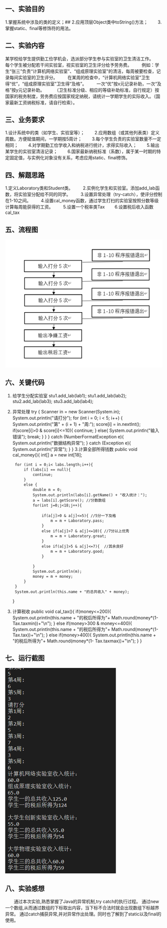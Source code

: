 ## 一、实验目的
1.掌握系统中涉及的类的定义；##
2.应用顶层Object类中toString()方法；&emsp;&emsp;
3.掌握static、final等修饰符的用法。&emsp;&emsp;
## 二、实验内容
某学校给学生提供勤工俭学机会，选派部分学生参与实验室的卫生清洁工作。&emsp;&emsp;
每个学生被分配若干间实验室，视实验室的卫生评分给予劳务费。&emsp;&emsp;
例如：学生“张三”负责“计算机网络实验室”、“组成原理实验室”的清洁，每周被要检查，记录每间实验室的卫生评分。&emsp;&emsp;
在某周的检查中，“计算机网络实验室”卫生得“优”，“组成原理实验室”卫生得“及格”。&emsp;&emsp;
一次“优”按x元记录补助，一次“及格”按y元记录补助。&emsp;&emsp;
（卫生标准分级、相应的等级补助标准，自行规定）按国家的税务制度，劳务费应按国家规定纳税，请统计一学期学生的实际收入。（国家最新工资纳税标准，请自行检索）。&emsp;&emsp;
## 三、业务要求
1.设计系统中的类（如学生、实验室等）；&emsp;&emsp;
2.应用数组（或其他列表类）定义周数。方便赋值期间，一学期按5周计；&emsp;&emsp;
3.每个学生负责的实验室数量不一定相同；&emsp;&emsp;
4.对学期勤工俭学收入和纳税进行统计，求得实际收入；&emsp;&emsp;
5.输出某学生的实验室清洁记录；&emsp;&emsp;
6.国家最新纳税标准（系数），属于某一时期的特定固定值，与实例化对象没有关系，考虑应用static、final修饰。&emsp;&emsp;
## 四、解题思路
1.定义Laboratory类和Student类。&emsp;&emsp;
2.实例化学生和实验室。添加add_lab函数，将实验室分配给不同的同学。&emsp;&emsp;
3.设置异常处理（try-catch），使评分控制在1-10之间。&emsp;&emsp;
4.设置cal_money函数，通过学生打扫的实验室按照分数等级计算每周能获得的工资。&emsp;&emsp;
5.设置一个税率类Tax&emsp;&emsp;
6.设置税后收入函数cal_tax&emsp;&emsp;

## 五、流程图 
![](https://github.com/audience11/the_fourth_work/blob/main/%E6%B5%81%E7%A8%8B%E5%9B%BE.png)
## 六、关键代码
1. 给学生分配实验室
        stu1.add_lab(lab1);
        stu1.add_lab(lab2);
        stu2.add_lab(lab3);
        stu3.add_lab(lab4);
2. 异常处理
try {
            Scanner in = new Scanner(System.in);
            System.out.println("请打分");
            for (int i = 0; i < 5; i++) {
                System.out.println("第" + (i + 1) + "周:");
                score[i] = in.nextInt();
                if(score[i]>0 & score[i]<=10){
                    continue;
                }
                else{
                    System.out.println("输入错误");
                    break;
                }
            }
        }
        catch (NumberFormatException e){
            System.out.println("数据结构异常");
        }
        catch (Exception e){
            System.out.println("异常");
        }
    }
3.计算全部所得钱数
    public void cal_money(){
        int[] a = new int[18];

        for (int i = 0;i< labs.length;i++){
            if (labs[i] == null){
                continue;
            }
            else {
                double m = 0;
                System.out.println(labs[i].getName() + "收入统计：");
                a = labs[i].getScore(); //分数数组
                for(int j=0;j<18;j++){

                    if(a[j]>0 & a[j]<=5){ //5分一下及格
                        m = m + Laboratory.pass;
                    }
                    else if(a[j]>7 & a[j]<=10){ //7分以上优秀
                        m = m + Laboratory.great;
                    }
                    else if(a[j]>5 & a[j]<=7){  //其余良好
                        m = m + Laboratory.good;
                    }

                }
                System.out.println(m);
                money = m + money;
            }
        }
        System.out.println(this.name + "的总共收入" + money);
    }
4. 计算税收
    public void cal_tax(){
        if(money<=200){
            System.out.println(this.name + "的税后所得为"+ Math.round(money*(1- Tax.taxmin))+"\n");
        }
        else if(money>300 & money<=400){
            System.out.println(this.name + "的税后所得为"+ Math.round(money*(1- Tax.tax))+"\n");
        }
        else if(money>400){
            System.out.println(this.name + "的税后所得为"+ Math.round(money*(1- Tax.taxmax))+"\n");
        }
    }
## 七、运行截图
![](https://github.com/audience11/the_fourth_work/blob/main/%E8%BF%90%E8%A1%8C%E7%BB%93%E6%9E%9C.png)
## 八、实验感想
&emsp;&emsp;通过本次实验,熟悉掌握了Java的异常机制,try catch的执行过程。
通过new一个数组,从而通过数组的下标取出内容，当下标不合法时就会出现数组下标越界异常。
通过catch捕获异常,并对异常作出处理。同时也了解到了static以及final的使用。
